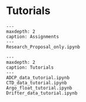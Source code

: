 # Tutorials

```{nbgallery}
---
maxdepth: 2
caption: Assignments
---
Research_Proposal_only.ipynb
```

```{nbgallery}
---
maxdepth: 2
caption: Tutorials
---
ADCP_data_tutorial.ipynb
CTD_data_tutorial.ipynb
Argo_float_tutorial.ipynb
Drifter_data_tutorial.ipynb
```
